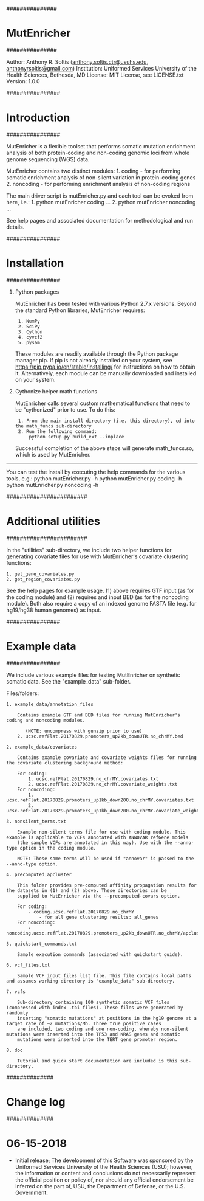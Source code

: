 ###############
# MutEnricher #
###############

Author: Anthony R. Soltis (anthony.soltis.ctr@usuhs.edu, anthonyrsoltis@gmail.com)
Institution: Uniformed Services University of the Health Sciences, Bethesda, MD
License: MIT License, see LICENSE.txt
Version: 1.0.0

################
# Introduction #
################

MutEnricher is a flexible toolset that performs somatic mutation enrichment analysis of both 
protein-coding and non-coding genomic loci from whole genome sequencing (WGS) data. 

MutEnricher contains two distinct modules:
    1. coding - for performing somatic enrichment analysis of non-silent variation in protein-coding genes
    2. noncoding - for performing enrichment analysis of non-coding regions

The main driver script is mutEnricher.py and each tool can be evoked from here, i.e.:
    1. python mutEnricher coding ...
    2. python mutEnricher noncoding ...

See help pages and associated documentation for methodological and run details. 

################
# Installation #
################

1. Python packages

    MutEnricher has been tested with various Python 2.7.x versions. 
    Beyond the standard Python libraries, MutEnricher requires:

        1. NumPy
        2. SciPy
        3. Cython
        4. cyvcf2
        5. pysam

    These modules are readily available through the Python package manager pip. If pip is not already installed on your system, 
    see https://pip.pypa.io/en/stable/installing/ for instructions on how to obtain it. Alternatively, each module can be manually 
    downloaded and installed on your system.

2. Cythonize helper math functions

    MutEnricher calls several custom mathematical functions that need to be "cythonized" prior to use. To do this:

        1. From the main install directory (i.e. this directory), cd into the math_funcs sub-directory
        2. Run the following command: 
            python setup.py build_ext --inplace

    Successful completion of the above steps will generate math_funcs.so, which is used by MutEnricher. 

---
You can test the install by executing the help commands for the various tools, e.g.:
    python mutEnricher.py -h
    python mutEnricher.py coding -h
    python mutEnricher.py noncoding -h

########################
# Additional utilities #
########################

In the "utilities" sub-directory, we include two helper functions for generating covariate files for use with MutEnricher's 
covariate clustering functions:

    1. get_gene_covariates.py  
    2. get_region_covariates.py

See the help pages for example usage. (1) above requires GTF input (as for the coding module) and (2) requires and input BED (as for 
the noncoding module). Both also require a copy of an indexed genome FASTA file (e.g. for hg19/hg38 human genomes) as input.

################
# Example data #
################

We include various example files for testing MutEnricher on synthetic somatic data. See the "example_data" sub-folder.

Files/folders:
    
    1. example_data/annotation_files

        Contains example GTF and BED files for running MutEnricher's coding and noncoding modules. 

           (NOTE: uncompress with gunzip prior to use)
        2. ucsc.refFlat.20170829.promoters_up2kb_downUTR.no_chrMY.bed

    2. example_data/covariates

        Contains example covariate and covariate weights files for running the covariate clustering background method:

        For coding:
            1. ucsc.refFlat.20170829.no_chrMY.covariates.txt
            2. ucsc.refFlat.20170829.no_chrMY.covariate_weights.txt
        For noncoding:
            1. ucsc.refFlat.20170829.promoters_up1kb_down200.no_chrMY.covariates.txt
            2. ucsc.refFlat.20170829.promoters_up1kb_down200.no_chrMY.covariate_weights.txt

    3. nonsilent_terms.txt

        Example non-silent terms file for use with coding module. This example is applicable to VCFs annotated with ANNOVAR refGene models
        (the sample VCFs are annotated in this way). Use with the --anno-type option in the coding module.

        NOTE: These same terms will be used if "annovar" is passed to the --anno-type option. 

    4. precomputed_apcluster

        This folder provides pre-computed affinity propagation results for the datasets in (1) and (2) above. These directories can be
        supplied to MutEnricher via the --precomputed-covars option. 

        For coding:
            - coding.ucsc.refFlat.20170829.no_chrMY
                - for all gene clustering results: all_genes
        For noncoding:
            - noncoding.ucsc.refFlat.20170829.promoters_up2kb_downUTR.no_chrMY/apcluster_regions

    5. quickstart_commands.txt
        
        Sample execution commands (associated with quickstart guide).

    6. vcf_files.txt

        Sample VCF input files list file. This file contains local paths and assumes working directory is "example_data" sub-directory.

    7. vcfs

        Sub-directory containing 100 synthetic somatic VCF files (compressed with index .tbi files). These files were generated by randomly
        inserting "somatic mutations" at positions in the hg19 genome at a target rate of ~2 mutations/Mb. Three true positive cases 
        are included, two coding and one non-coding, whereby non-silent mutations were inserted into the TP53 and KRAS genes and somatic
        mutations were inserted into the TERT gene promoter region. 

    8. doc

        Tutorial and quick start documentation are included is this sub-directory. 

##############
# Change log #
##############
# 06-15-2018 
- Initial release; The development of this Software was sponsored by the Uniformed Services University of the Health Sciences (USU); however, the information or content and conclusions do not necessarily represent the official position or policy of, nor should any official endorsement be inferred on the part of, USU, the Department of Defense, or the U.S. Government. 

